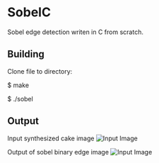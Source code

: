 # SobelC
Sobel edge detection writen in C from scratch. 

## Building
Clone file to directory:

$ make

$ ./sobel

## Output
Input synthesized cake image
![Input Image](images/cake.pgm)

Output of sobel binary edge image 
![Input Image](images/cakeBinaryEdge.pgm)
